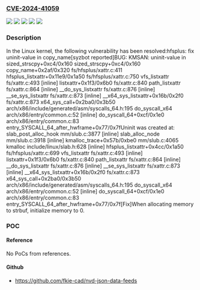 ### [CVE-2024-41059](https://cve.mitre.org/cgi-bin/cvename.cgi?name=CVE-2024-41059)
![](https://img.shields.io/static/v1?label=Product&message=Linux&color=blue)
![](https://img.shields.io/static/v1?label=Version&message=&color=brightgreen)
![](https://img.shields.io/static/v1?label=Version&message=017f8da43e92ddd9989884720b694a512e09ccce%20&color=brightgreen)
![](https://img.shields.io/static/v1?label=Version&message=3.16%20&color=brightgreen)
![](https://img.shields.io/static/v1?label=Vulnerability&message=n%2Fa&color=blue)

### Description

In the Linux kernel, the following vulnerability has been resolved:hfsplus: fix uninit-value in copy_name[syzbot reported]BUG: KMSAN: uninit-value in sized_strscpy+0xc4/0x160 sized_strscpy+0xc4/0x160 copy_name+0x2af/0x320 fs/hfsplus/xattr.c:411 hfsplus_listxattr+0x11e9/0x1a50 fs/hfsplus/xattr.c:750 vfs_listxattr fs/xattr.c:493 [inline] listxattr+0x1f3/0x6b0 fs/xattr.c:840 path_listxattr fs/xattr.c:864 [inline] __do_sys_listxattr fs/xattr.c:876 [inline] __se_sys_listxattr fs/xattr.c:873 [inline] __x64_sys_listxattr+0x16b/0x2f0 fs/xattr.c:873 x64_sys_call+0x2ba0/0x3b50 arch/x86/include/generated/asm/syscalls_64.h:195 do_syscall_x64 arch/x86/entry/common.c:52 [inline] do_syscall_64+0xcf/0x1e0 arch/x86/entry/common.c:83 entry_SYSCALL_64_after_hwframe+0x77/0x7fUninit was created at: slab_post_alloc_hook mm/slub.c:3877 [inline] slab_alloc_node mm/slub.c:3918 [inline] kmalloc_trace+0x57b/0xbe0 mm/slub.c:4065 kmalloc include/linux/slab.h:628 [inline] hfsplus_listxattr+0x4cc/0x1a50 fs/hfsplus/xattr.c:699 vfs_listxattr fs/xattr.c:493 [inline] listxattr+0x1f3/0x6b0 fs/xattr.c:840 path_listxattr fs/xattr.c:864 [inline] __do_sys_listxattr fs/xattr.c:876 [inline] __se_sys_listxattr fs/xattr.c:873 [inline] __x64_sys_listxattr+0x16b/0x2f0 fs/xattr.c:873 x64_sys_call+0x2ba0/0x3b50 arch/x86/include/generated/asm/syscalls_64.h:195 do_syscall_x64 arch/x86/entry/common.c:52 [inline] do_syscall_64+0xcf/0x1e0 arch/x86/entry/common.c:83 entry_SYSCALL_64_after_hwframe+0x77/0x7f[Fix]When allocating memory to strbuf, initialize memory to 0.

### POC

#### Reference
No PoCs from references.

#### Github
- https://github.com/fkie-cad/nvd-json-data-feeds

